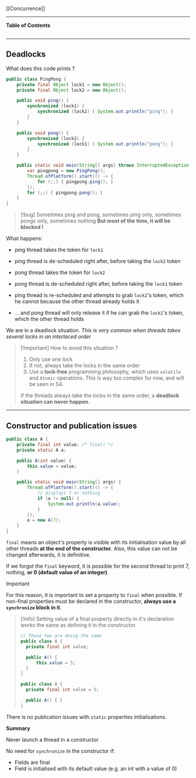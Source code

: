 [[Concurrence]]
****
**Table of Contents**
```table-of-contents
```

****
## Deadlocks

What does this code prints ?
```java
public class PingPong {
	private final Object lock1 = new Object();
	private final Object lock2 = new Object();

	public void ping() {
		synchronized (lock1) {
			synchronized (lock2) { System.out.println("ping"); }
		}
	}

	public void pong() {
		synchronized (lock2) {
			synchronized (lock1) { System.out.println("pong"); }
		}
	}

	public static void main(String[] args) throws InterruptedException {
		var pingpong = new PingPong();
		Thread.ofPlatform().start(() -> {
			for (;;) { pingpong.ping(); }
		});
		for (;;) { pingpong.pong(); }
	}
}
```
> [!bug]
> Sometimes ping and pong, sometimes ping only, sometimes pongs only, sometimes nothing
**But most of the time, it will be blocked !**

What happens:
- ping thread takes the token for `lock1`
- ping thread is de-scheduled right after, before taking the `lock2` token

- pong thread takes the token for `lock2`
- pong thread is de-scheduled right after, before taking the `lock1` token

- ping thread is re-scheduled and attempts to grab `lock2`'s token, which he cannot because the other thread already holds it
- ... and pong thread will only release it if he can grab the `lock1`'s token, which the other thread holds

We are in a deadlock situation.
	*This is very common when threads takes several locks in an interlaced order*

> [!important] How to avoid this situation ?
>1. Only use one lock
>2. If not, always take the locks in the same order
>3. Use a **lock-free** programming philosophy, which uses `volatile` and `Atomic` operations. This is way too complex for now, and will be seen in S4.
>
> If the threads always take the locks in the same order, a **deadlock situation can never happen**.


****
## Constructor and publication issues

```java
public class A {
	private final int value; /* final! */
	private static A a;

	public A(int value) {
		this.value = value;
	}

	public static void main(String[] args) {
		Thread.ofPlatform().start(() -> {
			// displays 7 or nothing
			if (a != null) {
				System.out.println(a.value); 
			}
		});
		a = new A(7);
	}
}
```

`final` means an object's property is visible with its initialisation value by all other threads **at the end of the constructor**. Also, this value can not be changed afterwards, it is definitive.

If we forgot the `final` keyword, it is possible for the second thread to print 7, nothing, **or 0 (default value of an integer)**

> [!important]
> For this reason, it is important to set a property to `final` when possible. 
> If non-final properties must be declared in the constructor, **always use a `synchronize` block in it**.

> [!info]
> Setting value of a final property directly in it's declaration works the same as defining it in the constructor.
> ```java
> // Those two are doing the same
> public class A {
> 	private final int value;
> 
> 	public A() {
> 		this.value = 5;
> 	}
> }
> 
> public class A {
> 	private final int value = 5;
> 
> 	public A() { }
> }
> ```
> 

There is no publication issues with `static` properties initialisations.


**Summary**

Never launch a thread in a constructor

No need for `synchronize` in the constructor if:
- Fields are final
- Field is initialised with its default value (e.g. an int with a value of 0)



